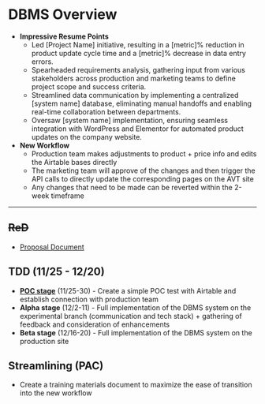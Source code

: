 # DBMS Overview
- **Impressive Resume Points**
  - Led \[Project Name] initiative, resulting in a \[metric]% reduction in product update cycle time and a \[metric]% decrease in data entry errors.
  - Spearheaded requirements analysis, gathering input from various stakeholders across production and marketing teams to define project scope and success criteria.
  - Streamlined data communication by implementing a centralized \[system name] database, eliminating manual handoffs and enabling real-time collaboration between departments.
  - Oversaw \[system name] implementation, ensuring seamless integration with WordPress and Elementor for automated product updates on the company website.
- **New Workflow**
  - Production team makes adjustments to product + price info and edits the Airtable bases directly
  - The marketing team will approve of the changes and then trigger the API calls to directly update the corresponding pages on the AVT site
  - Any changes that need to be made can be reverted within the 2-week timeframe
 
---



## ~~ReD~~
- [Proposal Document](https://docs.google.com/presentation/d/1YWCBuZBBXLy2H1MHFpzuVV7Zx-hF5jjJ/edit#slide=id.p2)


## TDD (11/25 - 12/20)
- [**POC stage**](https://github.com/jerrytigerxu/AVT-VC-DBMS/tree/main/DBMS/POC) (11/25-30) - Create a simple POC test with Airtable and establish connection with production team
- **Alpha stage** (12/2-11) - Full implementation of the DBMS system on the experimental branch (communication and tech stack) + gathering of feedback and consideration of enhancements
- **Beta stage** (12/16-20) - Full implementation of the DBMS system on the production site


## Streamlining (PAC)
- Create a training materials document to maximize the ease of transition into the new workflow
